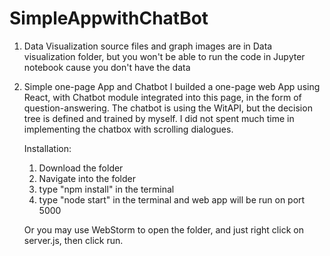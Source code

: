 # SimpleAppwithChatBot

1. Data Visualization
   source files and graph images are in Data visualization folder, but you won't be able to run the code in Jupyter notebook cause you don't have the data

2. Simple one-page App and Chatbot
   I builded a one-page web App using React, with Chatbot module integrated into this page, in the form of question-answering. The chatbot is using the WitAPI, but the decision tree is defined and trained by myself. I did not spent much time in implementing the chatbox with scrolling dialogues.
   
   Installation:
   1. Download the folder
   2. Navigate into the folder
   3. type "npm install" in the terminal
   4. type "node start" in the terminal and web app will be run on port 5000
   
   Or you may use WebStorm to open the folder, and just right click on server.js, then click run.
